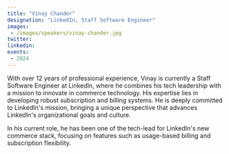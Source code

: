 ```yaml
---
title: "Vinay Chander"
designation: "LinkedIn, Staff Software Engineer"
images:
 - /images/speakers/vinay-chander.jpg
twitter: 
linkedin: 
events:
 - 2024
---
```


With over 12 years of professional experience, Vinay is currently a Staff Software Engineer at LinkedIn, where he combines his tech leadership with a mission to innovate in commerce technology. His expertise lies in developing robust subscription and billing systems. He is deeply committed to LinkedIn's mission, bringing a unique perspective that advances LinkedIn's organizational goals and culture.

In his current role, he has been one of the tech-lead for LinkedIn's new commerce stack, focusing on features such as usage-based billing and subscription flexibility.
